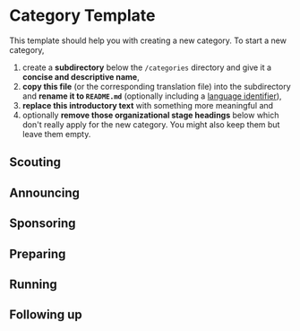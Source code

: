 # Category Template

This template should help you with creating a new category. To start a new category, 

1. create a **subdirectory** below the `/categories` directory and give it a **concise and descriptive name**,
2. **copy this file** (or the corresponding translation file) into the subdirectory and **rename it to `README.md`** (optionally including a [language identifier](../README.md#translations)),
3. **replace this introductory text** with something more meaningful and
4. optionally **remove those organizational stage headings** below which don't really apply for the new category. You might also keep them but leave them empty. 

## Scouting

## Announcing

## Sponsoring

## Preparing

## Running

## Following up
